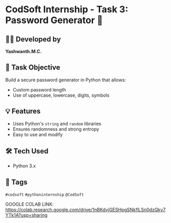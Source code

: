 # CodSoft Internship - Task 3: Password Generator 🔐

## 👨‍💻 Developed by
**Yashwanth.M.C.**

## 🔹 Task Objective
Build a secure password generator in Python that allows:
- Custom password length
- Use of uppercase, lowercase, digits, symbols

## 💡 Features
- Uses Python's `string` and `random` libraries
- Ensures randomness and strong entropy
- Easy to use and modify

## 🛠️ Tech Used
- Python 3.x

## 🔗 Tags
`#codsoft` `#pythoninternship` `@CodSoft`

GOOGLE COLAB LINK:
https://colab.research.google.com/drive/1nBKdvjGESHpgSNkflLSn0dzQky7YTk1A?usp=sharing
